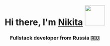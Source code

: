 <h1 align="center">Hi there, I'm <a href="# ..." target="_blank">Nikita</a> 
<img src="https://raw.githubusercontent.com/Faynot/resume/main/img/glint.png" height="64"/></h1>
<h3 align="center">Fullstack developer from Russia 🇷🇺</h3>
